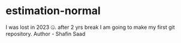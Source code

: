 # estimation-normal
I was lost in 2023 🤐. after 2 yrs break I am going to make my first git repository.
Author - Shafin Saad
